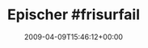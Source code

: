 ---
retweeted: false
source: <a href="http://twitter.com" rel="nofollow">Twitter Web Client</a>
entities:
  hashtags:
  - text: frisurfail
    indices:
    - '9'
    - '20'
  symbols: []
  user_mentions: []
  urls: []
display_text_range:
- '0'
- '20'
favorite_count: '0'
id_str: '1484199821'
truncated: false
retweet_count: '0'
id: '1484199821'
created_at: Thu Apr 09 15:46:12 +0000 2009
favorited: false
full_text: 'Epischer #frisurfail'
lang: en
tags:
- frisurfail
- pesos:twitter
date: '2009-04-09T15:46:12+00:00'
src: https://twitter.com/bascht/status/1484199821
original_url: https://twitter.com/bascht/status/1484199821
type: twitter_tweet
text: 'Epischer #frisurfail'
title: 'Epischer #frisurfail'

---